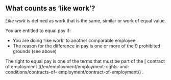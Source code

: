 ##  What counts as ‘like work’?

_Like work_ is defined as work that is the same, similar or work of equal
value.

You are entitled to equal pay if:

  * You are doing ‘like work’ to another comparable employee 
  * The reason for the difference in pay is one or more of the 9 prohibited grounds (see above) 

The right to equal pay is one of the terms that must be part of the [ contract
of employment ](/en/employment/employment-rights-and-conditions/contracts-of-
employment/contract-of-employment/) .
